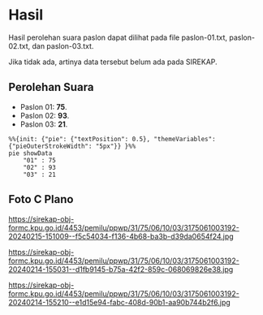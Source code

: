 # Hasil

Hasil perolehan suara paslon dapat dilihat pada file paslon-01.txt, paslon-02.txt, dan paslon-03.txt.

Jika tidak ada, artinya data tersebut belum ada pada SIREKAP.

## Perolehan Suara

 * Paslon 01: **75**.
 * Paslon 02: **93**.
 * Paslon 03: **21**.

```mermaid
%%{init: {"pie": {"textPosition": 0.5}, "themeVariables": {"pieOuterStrokeWidth": "5px"}} }%%
pie showData
    "01" : 75
    "02" : 93
    "03" : 21
```
## Foto C Plano

https://sirekap-obj-formc.kpu.go.id/4453/pemilu/ppwp/31/75/06/10/03/3175061003192-20240215-151009--f5c54034-f136-4b68-ba3b-d39da0654f24.jpg

https://sirekap-obj-formc.kpu.go.id/4453/pemilu/ppwp/31/75/06/10/03/3175061003192-20240214-155031--d1fb9145-b75a-42f2-859c-068069826e38.jpg

https://sirekap-obj-formc.kpu.go.id/4453/pemilu/ppwp/31/75/06/10/03/3175061003192-20240214-155210--e1d15e94-fabc-408d-90b1-aa90b744b2f6.jpg
